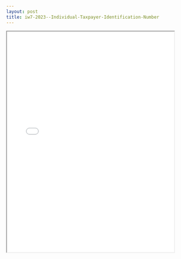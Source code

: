 ```yaml
---
layout: post
title: iw7-2023--Individual-Taxpayer-Identification-Number
---
```


<div class="pdf-container">
<iframe src="/ea//_pdf-2-md/iw7-2023--Individual-Taxpayer-Identification-Number.pdf" height="600" width="90%" allowFullScreen="true"></iframe>
</div>

